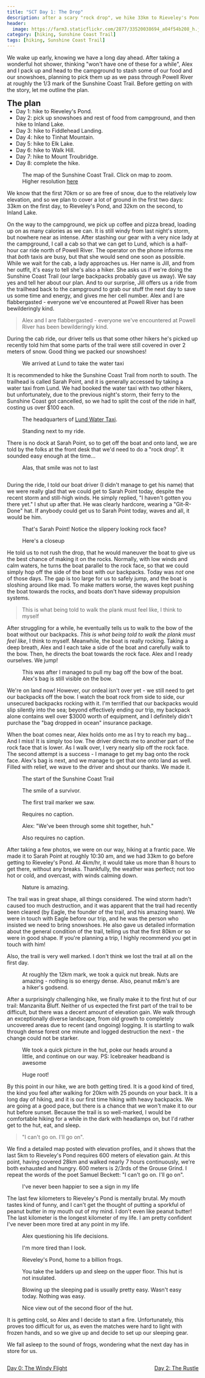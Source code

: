 ```yaml
---
title: "SCT Day 1: The Drop"
description: after a scary "rock drop", we hike 33km to Rieveley's Pond
header:
  image: https://farm3.staticflickr.com/2877/33520038694_a04f54b208_h.jpg
category: [hiking, Sunshine Coast Trail]
tags: [hiking, Sunshine Coast Trail]
---
```


We wake up early, knowing we have a long day ahead. After taking a wonderful hot shower, thinking "won't have one of these for a while", Alex and I pack up and head to the campground to stash some of our food and our snowshoes, planning to pick them up as we pass through Powell River at roughly the 1/3 mark of the Sunshine Coast Trail. Before getting on with the story, let me outline the plan. 
<h2 style="margin:0;">The plan</h2>
<ul style="margin:0;">
  <li><p style="margin:0;">Day 1: hike to Rieveley's Pond.</p></li>
  <li><p style="margin:0;">Day 2: pick up snowshoes and rest of food from campground, and then hike to Inland Lake.</p></li>
  <li><p style="margin:0;">Day 3: hike to Fiddlehead Landing.</p></li>
  <li><p style="margin:0;">Day 4: hike to Tinhat Mountain.</p></li>
  <li><p style="margin:0;">Day 5: hike to Elk Lake.</p></li>
  <li><p style="margin:0;">Day 6: hike to Walk Hill.</p></li>
  <li><p style="margin:0;">Day 7: hike to Mount Troubridge.</p></li>
  <li><p style="margin:0;">Day 8: complete the hike.</p></li>
</ul>
<figure> 
  <img data-original="https://farm3.staticflickr.com/2871/34231562971_d17ee1e581_h.jpg" data-action="zoom" class="inline-image"/>
  <figcaption>The map of the Sunshine Coast Trail. Click on map to zoom. Higher resolution <a href="http://sunshinecoast-trail.com/wp-content/uploads/2015/04/SCT_Map-INSET_Jul30_v5b.pdf">here</a></figcaption>
</figure>
We know that the first 70km or so are free of snow, due to the relatively low elevation, and so we plan to cover a lot of ground in the first two days: 33km on the first day, to Rieveley's Pond, and 32km on the second, to Inland Lake. 

On the way to the campground, we pick up coffee and pizza bread, loading up on as many calories as we can. It is still windy from last night's storm, but nowhere near as intense. After stashing our gear with a very nice lady at the campground, I call a cab so that we can get to Lund, which is a half-hour car ride north of Powell River. The operator on the phone informs me that <em>both</em> taxis are busy, but that she would send one soon as possible. While we wait for the cab, a lady approaches us. Her name is Jill, and from her outfit, it's easy to tell she's also a hiker. She asks us if we're doing the Sunshine Coast Trail (our large backpacks probably gave us away). We say yes and tell her about our plan. And to our surprise, Jill offers us a ride from the trailhead back to the campground to grab our stuff the next day to save us some time and energy, and gives me her cell number. Alex and I are flabbergasted - everyone we've encountered at Powell River has been bewilderingly kind. 
<blockquote>Alex and I are flabbergasted - everyone we've encountered at Powell River has been bewilderingly kind.</blockquote>
During the cab ride, our driver tells us that some other hikers he's picked up recently told him that some parts of the trail were still covered in over 2 meters of snow. Good thing we packed our snowshoes!
<figure>
  <div class="map" id="lund"></div>
  <figcaption>We arrived at Lund to take the water taxi</figcaption>
</figure>
It is recommended to hike the Sunshine Coast Trail from north to south. The trailhead is called Sarah Point, and it is generally accessed by taking a water taxi from Lund. We had booked the water taxi with two other hikers, but unfortunately, due to the previous night's storm, their ferry to the Sunshine Coast got cancelled, so we had to split the cost of the ride in half, costing us over $100 each.
<figure>
  <img data-original="https://farm5.staticflickr.com/4167/33979058840_0515dc67f3_h.jpg" data-action="zoom" class="inline-image"/>
  <figcaption>The headquarters of <a href="http://www.lundwatertaxi.com/">Lund Water Taxi</a>.</figcaption>
</figure>
<figure>
  <img data-original="https://farm3.staticflickr.com/2877/34204944472_02e26c5346_h.jpg" data-action="zoom" class="inline-image"/>
  <figcaption>Standing next to my ride.</figcaption>
</figure>
There is no dock at Sarah Point, so to get off the boat and onto land, we are told by the folks at the front desk that we'd need to do a "rock drop". It sounded easy enough at the time... 
<figure>
  <img data-original="https://farm5.staticflickr.com/4161/34321965896_b9ef4794d0_h.jpg" data-action="zoom" class="inline-image"/>
  <figcaption>Alas, that smile was not to last</figcaption>
</figure>
<figure>
  <img data-original="https://farm3.staticflickr.com/2830/33552776633_07b031df9f_h.jpg" data-action="zoom" class="inline-image"/>
</figure>
During the ride, I told our boat driver (I didn't manage to get his name) that we were really glad that we could get to Sarah Point today, despite the recent storm and still-high winds. He simply replied, "I haven't gotten you there yet." I shut up after that. He was clearly hardcore, wearing a "Git-R-Done" hat. If anybody could get us to Sarah Point today, waves and all, it would be him. 
<figure>
  <img data-original="https://farm3.staticflickr.com/2807/34321966126_266c30411b_h.jpg" data-action="zoom" class="inline-image"/>
  <figcaption>That's Sarah Point! Notice the slippery looking rock face?</figcaption>
</figure>
<figure>
  <img data-original="https://farm5.staticflickr.com/4158/34204945432_0b3acbe5e8_h.jpg" data-action="zoom" class="inline-image"/>
  <figcaption>Here's a closeup</figcaption>
</figure>
He told us to not rush the drop, that he would maneuver the boat to give us the best chance of making it on the rocks. Normally, with low winds and calm waters, he turns the boat parallel to the rock face, so that we could simply hop off the side of the boat with our backpacks. Today was <em>not</em> one of those days. The gap is too large for us to safely jump, and the boat is sloshing around like mad. To make matters worse, the waves kept pushing the boat towards the rocks, and boats don't have sideway propulsion systems. 
<blockquote>This is what being told to walk the plank must feel like, I think to myself</blockquote>
After struggling for a while, he eventually tells us to walk to the bow of the boat without our backpacks. <em>This is what being told to walk the plank must feel like</em>, I think to myself. Meanwhile, the boat is really rocking. Taking a deep breath, Alex and I each take a side of the boat and carefully walk to the bow. Then, he directs the boat towards the rock face. Alex and I ready ourselves. We jump!
<figure>
  <img data-original="https://farm3.staticflickr.com/2824/34321966386_b6540a5d68_h.jpg" data-action="zoom" class="inline-image"/>
  <figcaption>This was after I managed to pull my bag off the bow of the boat. Alex's bag is still visible on the bow.</figcaption>
</figure>
We're on land now! However, our ordeal isn't over yet - we still need to get our backpacks off the bow. I watch the boat rock from side to side, our unsecured backpacks rocking with it. I'm terrified that our backpacks would slip silently into the sea; beyond effectively ending our trip, my backpack alone contains well over $3000 worth of equipment, and I definitely didn't purchase the "bag dropped in ocean" insurance package.  

When the boat comes near, Alex holds onto me as I try to reach my bag... And I miss! It is simply too low. The driver directs me to another part of the rock face that is lower. As I walk over, I very nearly slip off the rock face. The second attempt is a success - I manage to get my bag onto the rock face. Alex's bag is next, and we manage to get that one onto land as well. Filled with relief, we wave to the driver and shout our thanks. We made it. 
<figure>
  <div class="map" id="sarah-point"></div>
  <figcaption>The start of the Sunshine Coast Trail</figcaption>
</figure>
<figure>
  <img data-original="https://farm5.staticflickr.com/4187/33979059170_68b95bdec1_h.jpg" data-action="zoom" class="inline-image"/>
  <figcaption>The smile of a survivor.</figcaption>
</figure>
<figure>
  <img data-original="https://farm3.staticflickr.com/2888/34321966716_6598024417_h.jpg" data-action="zoom" class="inline-image"/>
  <figcaption>The first trail marker we saw.</figcaption>
</figure>
<figure>
  <img data-original="https://farm3.staticflickr.com/2806/33552777033_812eb0dbe6_h.jpg" data-action="zoom" class="inline-image"/>
  <figcaption>Requires no caption.</figcaption>
</figure>
<figure>
  <img data-original="https://farm5.staticflickr.com/4188/34204946292_ec4fa92ef6_h.jpg" data-action="zoom" class="inline-image"/>
  <figcaption>Alex: "We've been through some shit together, huh."</figcaption>
</figure>
<figure>
  <img data-original="https://farm3.staticflickr.com/2818/34204947042_a9c105cab8_h.jpg" data-action="zoom" class="inline-image"/>
  <figcaption>Also requires no caption.</figcaption>
</figure>
After taking a few photos, we were on our way, hiking at a frantic pace. We made it to Sarah Point at roughly 10:30 am, and we had 33km to go before getting to Rieveley's Pond. At 4km/hr, it would take us more than 8 hours to get there, without any breaks. Thankfully, the weather was perfect; not too hot or cold, and overcast, with winds calming down. 
<figure>
  <img data-original="https://farm3.staticflickr.com/2841/33979059360_442f6bdaba_h.jpg" data-action="zoom" class="inline-image"/>
  <figcaption>Nature is amazing.</figcaption>
</figure>
The trail was in great shape, all things considered. The wind storm hadn't caused too much destruction, and it was apparent that the trail had recently been cleared (by Eagle, the founder of the trail, and his amazing team). We were in touch with Eagle before our trip, and he was the person who insisted we need to bring snowshoes. He also gave us detailed information about the general condition of the trail, telling us that the first 80km or so were in good shape. If you're planning a trip, I highly recommend you get in touch with him!

Also, the trail is very well marked. I don't think we lost the trail at all on the first day. 
<figure>
  <img data-original="https://farm5.staticflickr.com/4181/34204947662_4535186e27_h.jpg" data-action="zoom" class="inline-image"/>
  <figcaption>At roughly the 12km mark, we took a quick nut break. Nuts are amazing - nothing is so energy dense. Also, peanut m&amp;m's are a hiker's godsend.</figcaption>
</figure>
After a surprisingly challenging hike, we finally make it to the first hut of our trail: Manzanita Bluff. Neither of us expected the first part of the trail to be difficult, but there was a decent amount of elevation gain. We walk through an exceptionally diverse landscape, from old growth to completely uncovered areas due to recent (and ongoing) logging. It is startling to walk through dense forest one minute and logged destruction the next - the change could not be starker. 
<figure>
  <img data-original="https://farm3.staticflickr.com/2878/33552777233_da9d75fb9a_h.jpg" data-action="zoom" class="inline-image"/>
  <figcaption>We took a quick picture in the hut, poke our heads around a little, and continue on our way. PS: Icebreaker headband is awesome</figcaption>
</figure>
<figure>
  <img data-original="https://farm3.staticflickr.com/2861/34204948542_9eb43e1ccc_h.jpg" data-action="zoom" class="inline-image"/>
  <figcaption>Huge root!</figcaption>
</figure>
By this point in our hike, we are both getting tired. It is a good kind of tired, the kind you feel after walking for 20km with 25 pounds on your back. It is a long day of hiking, and it is our first time hiking with heavy backpacks. We are going at a good pace, but there is a chance that we won't make it to our hut before sunset. Because the trail is so well-marked, I would be comfortable hiking for a while in the dark with headlamps on, but I'd rather get to the hut, eat, and sleep. 
<blockquote>"I can't go on. I'll go on". </blockquote>
We find a detailed map posted with elevation profiles, and it shows that the last 5km to Rieveley's Pond requires 600 meters of elevation gain. At this point, having covered 28km and walked nearly 7 hours continuously, we're both exhausted and hungry. 600 meters is 2/3rds of the Grouse Grind. I repeat the words of the poet Samuel Beckett: "I can't go on. I'll go on". 
<figure>
  <img data-original="https://farm5.staticflickr.com/4157/33552777313_6b1ed581fd_h.jpg" data-action="zoom" class="inline-image"/>
  <figcaption>I've never been happier to see a sign in my life</figcaption>
</figure>
The last few kilometers to Rieveley's Pond is mentally brutal. My mouth tastes kind of funny, and I can't get the thought of putting a sporkful of peanut butter in my mouth out of my mind. I don't even like peanut butter! The last kilometer is the longest kilometer of my life. I am pretty confident I've never been more tired at any point in my life.  
<figure>
  <img data-original="https://farm5.staticflickr.com/4193/34204949002_019934138d_h.jpg" data-action="zoom" class="inline-image"/>
  <figcaption>Alex questioning his life decisions.</figcaption>
</figure>
<figure>
  <img data-original="https://farm5.staticflickr.com/4180/33552777373_6faf0d05be_h.jpg" data-action="zoom" class="inline-image"/>
  <figcaption>I'm more tired than I look.</figcaption>
</figure>
<figure>
  <img data-original="https://farm5.staticflickr.com/4185/34204949502_32188572f6_h.jpg" data-action="zoom" class="inline-image"/>
  <figcaption>Rieveley's Pond, home to a billion frogs.</figcaption>
</figure>
<figure>
  <img data-original="https://farm3.staticflickr.com/2812/33552777523_72bda489e8_h.jpg" data-action="zoom" class="inline-image"/>
  <figcaption>You take the ladders up and sleep on the upper floor. This hut is not insulated.</figcaption>
</figure>
<figure>
  <img data-original="https://farm3.staticflickr.com/2842/34204950072_a92bb79241_h.jpg" data-action="zoom" class="inline-image"/>
  <figcaption>Blowing up the sleeping pad is usually pretty easy. Wasn't easy today. Nothing was easy.</figcaption>
</figure>
<figure>
  <img data-original="https://farm3.staticflickr.com/2840/34321969296_2e929e8e46_h.jpg" data-action="zoom" class="inline-image"/>
  <figcaption>Nice view out of the second floor of the hut.</figcaption>
</figure>
It is getting cold, so Alex and I decide to start a fire. Unfortunately, this proves too difficult for us, as even the matches were hard to light with frozen hands, and so we give up and decide to set up our sleeping gear. 

We fall asleep to the sound of frogs, wondering what the next day has in store for us. 

<div> 
  <div style="float: left; margin: 0; max-width:35%"><p style="text-align: right;"><a href="https://bestcoasttrail.github.io/Sunshine-Coast-Trail-Day-0-The-Windy-Flight/"><i class="fa fa-long-arrow-left" aria-hidden="true"></i> Day 0: The Windy Flight</a></p></div>
  <div style="float: right; max-width:35%"><p style="text-align: right;"><a href="https://bestcoasttrail.github.io/Sunshine-Coast-Trail-Day-2-The-Rustle/">Day 2: The Rustle <i class="fa fa-long-arrow-right" aria-hidden="true"></i></a></p></div>
</div>
<script>
  function initMap() {
    var uluru = {lat: 49.9817, lng: -124.7591};
    var map = new google.maps.Map(document.getElementById('lund'), {
      zoom: 12,
      center: uluru
    });
    var marker = new google.maps.Marker({
      position: uluru,
      map: map
    });

    var loc = {lat: 50.06118, lng: -124.8415};
    var sarahPointMap = new google.maps.Map(document.getElementById('sarah-point'), {
      zoom: 14,
      center: loc
    });
    var marker2 = new google.maps.Marker({
      position: loc,
      map: sarahPointMap,
      label: 'Sarah Point'
    });
  }
</script>
<script async defer
src="https://maps.googleapis.com/maps/api/js?key=AIzaSyD5wgqszVxTRSuxb_LYGEy7TlSjuKHoisc&callback=initMap">
</script>

